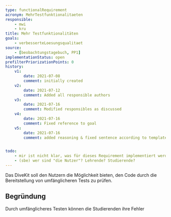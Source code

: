 ```yaml
---
type: functionalRequirement
acronym: MehrTestfunktionalitaeten
responsible:
    - mwi
    - kru
title: Mehr Testfunktionalitäten
goals:
    - verbesserteLoesungsqualitaet
source:
    - [beobachtungstagebuch, PP1]
implementationStatus: open
prefilterPriorizationPoints: 0
history:
    v1:
        date: 2021-07-08
        comment: initially created
    v2:
        date: 2021-07-12
        comment: Added all responsible authors
    v3:
        date: 2021-07-16
        comment: Modified responsibles as discussed
    v4:
        date: 2021-07-16
        comment: Fixed reference to goal
    v5:
        date: 2021-07-16
        comment: added reasoning & fixed sentence according to template


todo:
    - mir ist nicht klar, was für dieses Requirement implementiert werden muss
    - (sbe) wer sind "die Nutzer"? Lehrende? Studierende?
---
```


Das DiveKit soll den Nutzern die Möglichkeit bieten, den Code durch die Bereitstellung von umfänglicheren Tests zu prüfen.

## Begründung

Durch umfänglicheres Testen können die Studierenden ihre Fehler 
